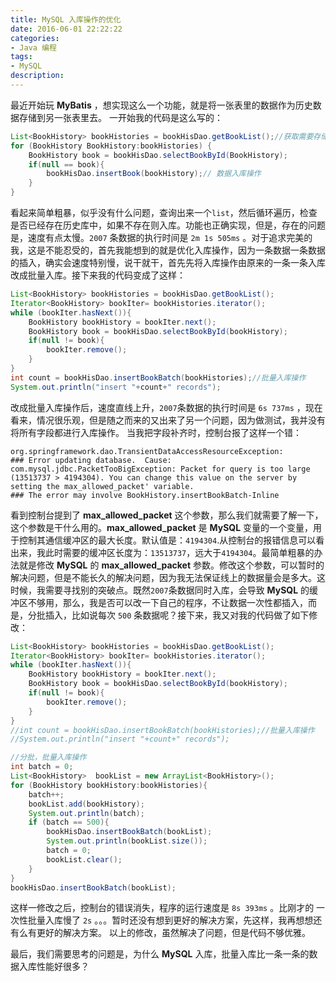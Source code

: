```yaml
---
title: MySQL 入库操作的优化 
date: 2016-06-01 22:22:22
categories:
- Java 编程
tags: 
- MySQL
description: 
---
```



最近开始玩 **MyBatis** ，想实现这么一个功能，就是将一张表里的数据作为历史数据存储到另一张表里去。
一开始我的代码是这么写的：

<!-- more -->

```java
List<BookHistory> bookHistories = bookHisDao.getBookList();//获取需要存储的历史数据
for (BookHistory BookHistory:bookHistories) {
	BookHistory book = bookHisDao.selectBookById(BookHistory);
	if(null == book){
		bookHisDao.insertBook(bookHistory);// 数据入库操作
	}
}
```

看起来简单粗暴，似乎没有什么问题，查询出来一个`list`，然后循环遍历，检查是否已经存在历史库中，如果不存在则入库。功能也正确实现，但是，存在的问题是，速度有点太慢。`2007` 条数据的执行时间是 `2m 1s 505ms` 。对于追求完美的我，这是不能忍受的，首先我能想到的就是优化入库操作，因为一条数据一条数据的插入，确实会速度特别慢，说干就干，首先先将入库操作由原来的一条一条入库改成批量入库。接下来我的代码变成了这样：


```java
List<BookHistory> bookHistories = bookHisDao.getBookList();
Iterator<BookHistory> bookIter= bookHistories.iterator();
while (bookIter.hasNext()){
	BookHistory bookHistory = bookIter.next();
	BookHistory book = bookHisDao.selectBookById(bookHistory);
	if(null != book){
		bookIter.remove();
	}
}
int count = bookHisDao.insertBookBatch(bookHistories);//批量入库操作
System.out.println("insert "+count+" records");
```

改成批量入库操作后，速度直线上升，`2007`条数据的执行时间是 `6s 737ms` ，现在看来，情况很乐观，但是随之而来的又出来了另一个问题，因为做测试，我并没有将所有字段都进行入库操作。	当我把字段补齐时，控制台报了这样一个错：

```
org.springframework.dao.TransientDataAccessResourceException: 
### Error updating database.  Cause: com.mysql.jdbc.PacketTooBigException: Packet for query is too large (13513737 > 4194304). You can change this value on the server by setting the max_allowed_packet' variable.
### The error may involve BookHistory.insertBookBatch-Inline
```


看到控制台提到了  **max_allowed_packet** 这个参数，那么我们就需要了解一下，这个参数是干什么用的。**max_allowed_packet** 是 **MySQL** 变量的一个变量，用于控制其通信缓冲区的最大长度。默认值是：`4194304`.从控制台的报错信息可以看出来，我此时需要的缓冲区长度为：`13513737`，远大于`4194304`。最简单粗暴的办法就是修改 **MySQL** 的 **max_allowed_packet** 参数。修改这个参数，可以暂时的解决问题，但是不能长久的解决问题，因为我无法保证线上的数据量会是多大。这时候，我需要寻找别的突破点。既然`2007`条数据同时入库，会导致 **MySQL** 的缓冲区不够用，那么，我是否可以改一下自己的程序，不让数据一次性都插入，而是，分批插入，比如说每次 `500` 条数据呢？接下来，我又对我的代码做了如下修改：

```java
List<BookHistory> bookHistories = bookHisDao.getBookList();
Iterator<BookHistory> bookIter= bookHistories.iterator();
while (bookIter.hasNext()){
	BookHistory bookHistory = bookIter.next();
	BookHistory book = bookHisDao.selectBookById(bookHistory);
	if(null != book){
		bookIter.remove();
	}
}
//int count = bookHisDao.insertBookBatch(bookHistories);//批量入库操作
//System.out.println("insert "+count+" records");

//分批，批量入库操作
int batch = 0;
List<BookHistory>  bookList = new ArrayList<BookHistory>();
for (BookHistory bookHistory:bookHistories){
	batch++;
	bookList.add(bookHistory);
	System.out.println(batch);
	if (batch == 500){
		bookHisDao.insertBookBatch(bookList);
		System.out.println(bookList.size());
		batch = 0;
		bookList.clear();
	}
}
bookHisDao.insertBookBatch(bookList);
```

这样一修改之后，控制台的错误消失，程序的运行速度是 `8s 393ms` 。比刚才的 一次性批量入库慢了 `2s` 。。。暂时还没有想到更好的解决方案，先这样，我再想想还有么有更好的解决方案。
以上的修改，虽然解决了问题，但是代码不够优雅。

最后，我们需要思考的问题是，为什么 **MySQL** 入库，批量入库比一条一条的数据入库性能好很多？
